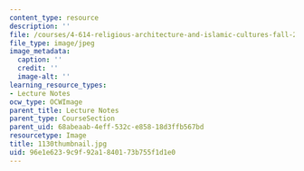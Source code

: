 ```yaml
---
content_type: resource
description: ''
file: /courses/4-614-religious-architecture-and-islamic-cultures-fall-2002/96e1e6239c9f92a1840173b755f1d1e0_1130thumbnail.jpg
file_type: image/jpeg
image_metadata:
  caption: ''
  credit: ''
  image-alt: ''
learning_resource_types:
- Lecture Notes
ocw_type: OCWImage
parent_title: Lecture Notes
parent_type: CourseSection
parent_uid: 68abeaab-4eff-532c-e858-18d3ffb567bd
resourcetype: Image
title: 1130thumbnail.jpg
uid: 96e1e623-9c9f-92a1-8401-73b755f1d1e0
---
```

